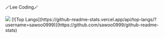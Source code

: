 🪄Lee Coding🪄
<div>
<a href='https://www.instagram.com/easy__hun_/'><img src="https://img.shields.io/badge/Instagram-FA58D0?style=flat-square&logo=instagram&logoColor=white"/></a>
[![Top Langs](https://github-readme-stats.vercel.app/api/top-langs/?username=sawoo0999)](https://github.com/sawoo0999/github-readme-stats)
</div>




